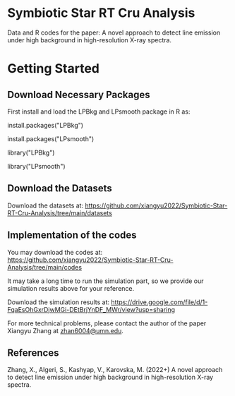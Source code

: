 # Symbiotic Star RT Cru Analysis

Data and R codes for the paper: A novel approach to detect line emission under high background in high-resolution X-ray spectra. 


# Getting Started

## Download Necessary Packages

First install and load the LPBkg and LPsmooth package in R as:

install.packages("LPBkg")

install.packages("LPsmooth")

library("LPBkg")

library("LPsmooth")

## Download the Datasets

Download the datasets at: https://github.com/xiangyu2022/Symbiotic-Star-RT-Cru-Analysis/tree/main/datasets

## Implementation of the codes 

You may download the codes at: https://github.com/xiangyu2022/Symbiotic-Star-RT-Cru-Analysis/tree/main/codes 

It may take a long time to run the simulation part, so we provide our simulation results above for your reference. 

Download the simulation results at: https://drive.google.com/file/d/1-FqaEsOhGxrDjwMGi-DEtBrjYnDF_MWr/view?usp=sharing

For more technical problems, please contact the author of the paper Xiangyu Zhang at zhan6004@umn.edu.


## References

Zhang, X., Algeri, S., Kashyap, V., Karovska, M. (2022+) A novel approach to detect line emission under high background in high-resolution X-ray spectra.
